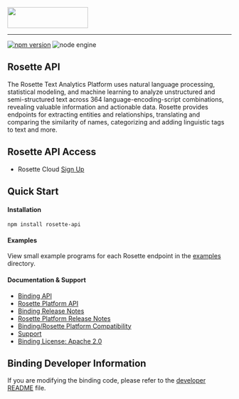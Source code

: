<a href="https://www.babelstreet.com/rosette"><img src="https://s3.amazonaws.com/styleguide.basistech.com/logos/rosette-logo.png" width="181" height="47" /></a>

---

[![npm version](https://badge.fury.io/js/rosette-api.svg)](https://badge.fury.io/js/rosette-api)
![node engine](https://img.shields.io/node/v/rosette-api.svg)

## Rosette API
The Rosette Text Analytics Platform uses natural language processing, statistical modeling, and machine learning to
analyze unstructured and semi-structured text across 364 language-encoding-script combinations, revealing valuable
information and actionable data. Rosette provides endpoints for extracting entities and relationships, translating and
comparing the similarity of names, categorizing and adding linguistic tags to text and more.

## Rosette API Access
- Rosette Cloud [Sign Up](https://developer.rosette.com/signup)

## Quick Start

#### Installation
`npm install rosette-api`

#### Examples
View small example programs for each Rosette endpoint in the [examples](https://github.com/rosette-api/nodejs/tree/develop/examples) directory.

#### Documentation & Support
- [Binding API](https://rosette-api.github.io/nodejs/)
- [Rosette Platform API](https://developer.rosette.com/features-and-functions)
- [Binding Release Notes](https://github.com/rosette-api/nodejs/wiki/Release-Notes)
- [Rosette Platform Release Notes](https://support.rosette.com/hc/en-us/articles/360018354971-Release-Notes)
- [Binding/Rosette Platform Compatibility](https://developer.rosette.com/features-and-functions?javascript#)
- [Support](https://support.rosette.com)
- [Binding License: Apache 2.0](https://github.com/rosette-api/nodejs/blob/develop/LICENSE.txt)

## Binding Developer Information
If you are modifying the binding code, please refer to the [developer README](https://github.com/rosette-api/nodejs/blob/develop/DEVELOPER.md) file.
